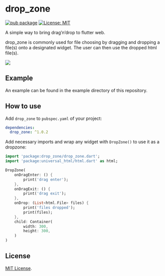# drop_zone

[![pub package](https://img.shields.io/pub/v/drop_zone.svg)](https://pub.dev/packages/drop_zone)
[![License: MIT](https://img.shields.io/badge/License-MIT-yellow.svg)](https://opensource.org/licenses/MIT)

A simple way to bring drag’n’drop to flutter web.

drop_zone is commonly used for file choosing by dragging and dropping a file(s) onto a designated widget. The user can then use the dropped html file(s).

![](demo.gif?raw=true)

## Example

An example can be found in the example directory of this repository.

## How to use

Add `drop_zone` to `pubspec.yaml` of your project:

```yaml
dependencies:
  drop_zone: ^1.0.2
```

Add necessary imports and wrap any widget with `DropZone()` to use it as a dropzone:

```dart
import 'package:drop_zone/drop_zone.dart';
import 'package:universal_html/html.dart' as html;

DropZone(
    onDragEnter: () {
        print('drag enter');
    },
    onDragExit: () {
        print('drag exit');
    },
    onDrop: (List<html.File> files) {
        print('files dropped');
        print(files);
    },
    child: Container(
        width: 300,
        height: 300,
    )
)
```

## License

[MIT License](https://github.com/derrick56007/drop_zone/blob/main/LICENSE).
